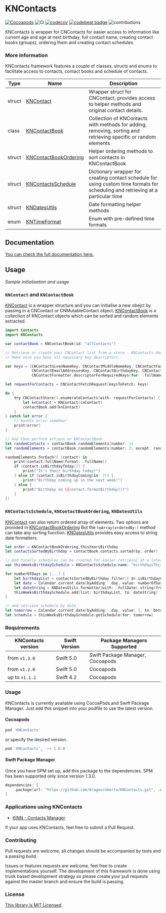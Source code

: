 # KNContacts 
[![Cocoapods](https://img.shields.io/cocoapods/v/KNContacts.svg)](https://cocoapods.org/pods/KNContacts) ![CI](https://github.com/dragosrobertn/KNContacts/workflows/CI/badge.svg) [![codecov](https://codecov.io/gh/dragosrobertn/KNContacts/branch/master/graph/badge.svg)](https://codecov.io/gh/dragosrobertn/KNContacts) [![codebeat badge](https://codebeat.co/badges/a2cc6f89-a90d-4583-a9fd-b50a4e66767a)](https://codebeat.co/projects/github-com-dragosrobertn-kncontacts-master) ![contributions](https://img.shields.io/badge/contributions-welcome-informational.svg)

KNContacts is wrapper for CNContacts for easier access to information like current age and age at next birthday, full contact name, creating contact books (groups), ordering them and creating contact schedules.

### More information

KNContacts framework features a couple of classes, structs and enums to facilitate access to contacts, contact books and schedule of contacts.

| Type            | Name                                    | Description  |
| ------------- | -------------------------------- | -------------- |
| struct          | [KNContact](https://github.com/dragosrobertn/KNContacts/blob/master/KNContacts/KNContact.swift)                           | Wrapper struct for CNContact, provides access to helper methods and original contact details. |
| class           | [KNContactBook](https://github.com/dragosrobertn/KNContacts/blob/master/KNContacts/KNContactBook.swift)                   | Collection of KNContacts with methods for adding, removing, sorting and retrieving specific or random elements |
| struct          | [KNContactBookOrdering](https://github.com/dragosrobertn/KNContacts/blob/master/KNContacts/KNContactBookOrdering.swift)   | Helper ordering methods to sort contacts in KNContactBook  |
| struct          | [KNContactsSchedule](https://github.com/dragosrobertn/KNContacts/blob/master/KNContacts/KNContactsSchedule.swift)         | Dictionary wrapper for creating contact schedule for using custom time formats for scheduling and retrieving at a particular time  |
| struct          | [KNDatesUtils](https://github.com/dragosrobertn/KNContacts/blob/master/KNContacts/KNDatesUtils.swift)                     | Date formatting helper methods |
| enum            | [KNTimeFormat](https://github.com/dragosrobertn/KNContacts/blob/master/KNContacts/KNTimeFormat.swift)                     | Enum with pre-defined time formats |

## Documentation
[You can check the full documentation here.](https://dragosrobertn.github.io/KNContacts/)

## Usage

*Sample initialisation and usage*

### `KNContact` and `KNContactBook`
[KNContact](https://github.com/dragosrobertn/KNContacts/blob/master/KNContacts/KNContact.swift) is a wrapper structure and you can initialise a new obejct by passing in a CNContact or CNMutableContact object. [KNContactBook](https://github.com/dragosrobertn/KNContacts/blob/master/KNContacts/KNContactBook.swift) is a collection of KNContact objects which can be sorted and random elements extracted.

```swift
import Contacts
import KNContacts

var contactBook = KNContactBook(id: "allContacts")

// Retrieve or create your CNContact list from a store - KNContacts does *not* handle authorisation for you.
// Make sure you have all necessary key descriptors.

var keys = [CNContactGivenNameKey, CNContactMiddleNameKey, CNContactFamilyNameKey,
            CNContactEmailAddressesKey, CNContactBirthdayKey, CNContactPhoneNumbersKey,
            CNContactFormatter.descriptorForRequiredKeys(for: .fullName)] as! [CNKeyDescriptor]

let requestForContacts = CNContactFetchRequest(keysToFetch: keys)

do {
    try CNContactStore().enumerateContacts(with: requestForContacts) { (cnContact, _) in
        let knContact = KNContact(cnContact)
        contactBook.add(knContact)
    }
} catch let error {
    // Handle error somehow!
    print(error)
}

// And then perform actions on KNContactBook
let randomContacts = contactBook.randomElements(number: 1)
let randomElements = contactBook.randomElements(number: 3, except: randomContacts)

randomElements.forEach({ (contact) in 
    print(contact.fullName(format: .fullName))
    if (contact.isBirthdayToday()) {
        print("It's their birthday today!")
    } else if (contact.isBirthdayComing(in: 7)) {
        print("Birthday coming up in the next week!")
    } else {
        print("Birthday on \(contact.formatBirthday())")
    }
})
```
### `KNContactsSchedule`,  `KNContactBookOrdering`, `KNDatesUtils`

[KNContact](https://github.com/dragosrobertn/KNContacts/blob/master/KNContacts/KNContact.swift) can also return ordered array of elements. Two options are provided in [KNContactBookOrdering](https://github.com/dragosrobertn/KNContacts/blob/master/KNContacts/KNContactBookOrdering.swift)
But the `toArray(orderedBy:)` method can take any sorting function.
[KNDatesUtils](https://github.com/dragosrobertn/KNContacts/blob/master/KNContacts/KNDatesUtils.swift) provides easy access to string date formatters.

```swift
let order = KNContactBookOrdering.thisYearsBirthday
let contactsSortedByBirthday = contactBook.contacts.sorted(by: order)

// And finally schedules can be created for easier retrieval at a later date.
var thisWeeksBirthdaySchedule = KNContactsSchedule(name: "birthdaysThisYear")

for numberOfDays in 1...7 {
    let birthdayList = contactsSortedByBirthday.filter({ $0.isBirthdayComing(in: numberOfDays) }).map({ $0.id })
    let date = Calendar.current.date(byAdding: .day, value: numberOfDays, to: Date())!
    let dateString = KNDatesUtils.formatter(with: .fullDate).string(from: date)
    thisWeeksBirthdaySchedule.add(list: birthdayList, to: dateString)
}

// And retrieve schedule by date
let tomorrow = Calendar.current.date(byAdding: .day, value: 1, to: Date())!
let schedule = thisWeeksBirthdaySchedule.getSchedule(for: tomorrow)
```

### Requirements
| KNContacts version |  Swift Version | Package Managers Supported              |
|------------------------|-----------------|------------------------------------|
| from `v1.3.0`          | Swift 5.0         | Swift Package Manager, Cocoapods |
| from `v1.2.0`          | Swift 5.0         | Cocoapods                        |
| up to `v1.1.1`         | Swift 4.2         | Cocoapods                        |

### Usage
KNContacts is currently available using CocoaPods and Swift Package Manager. Just add this snippet into your podfile to use the latest version.

#### Cocoapods

```ruby
pod 'KNContacts'
```

or specify the desired version.
```ruby
pod 'KNContacts', '~> 1.0.0'
```
#### Swift Package Manager
Once you have SPM set up, add this package to the dependencies. SPM has been supported only since version 1.3.0.

```swift
dependencies: [
    .package(url: "https://github.com/dragosrobertn/KNContacts.git", .upToNextMajor(from: "1.3.0"))
]
```

### Applications using KNContacts
- [KINN - Contacts Manager](https://itunes.apple.com/app/kinn/id1343398089)

If your app uses KNContacts, feel free to submit a Pull Request.

### Contributing
Pull requests are welcome, all changes should be accompanied by tests and a passing build. 

Issues or features requests are welcome, feel free to create implementations yourself. The development of this framework is done using trunk based development strategy so please create your pull requests against the master branch and ensure the build is passing.

### License
[This library is MIT Licensed](https://github.com/dragosrobertn/KNContacts/blob/master/LICENSE).
